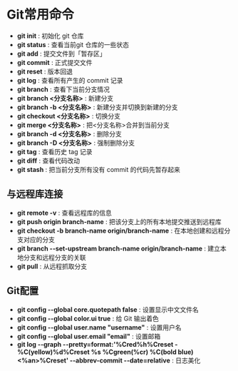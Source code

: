 # Git常用命令

* **git init** : 初始化 git 仓库
* **git status** : 查看当前git 仓库的一些状态
* **git add** : 提交文件到「暂存区」
* **git commit** : 正式提交文件
* **git reset** : 版本回退
* **git log** : 查看所有产生的 commit 记录
* **git branch** : 查看下当前分支情况
* **git branch <分支名称>** : 新建分支
* **git branch -b <分支名称>** : 新建分支并切换到新建的分支
* **git checkout <分支名称>** : 切换分支
* **git merge <分支名称>** : 把<分支名称>合并到当前分支
* **git branch -d <分支名称>** : 删除分支
* **git branch -D <分支名称>** : 强制删除分支
* **git tag** : 查看历史 tag 记录
* **git diff** : 查看代码改动
* **git stash** : 把当前分支所有没有 commit 的代码先暂存起来

## 与远程库连接

* **git remote -v** : 查看远程库的信息
* **git push origin branch-name** : 把该分支上的所有本地提交推送到远程库
* **git checkout -b branch-name origin/branch-name** : 在本地创建和远程分支对应的分支
* **git branch --set-upstream branch-name origin/branch-name** : 建立本地分支和远程分支的关联
* **git pull** : 从远程抓取分支

## Git配置
* **git config --global core.quotepath false** : 设置显示中文文件名
* **git config --global color.ui true** : 给 Git 输出着色
* **git config --global user.name "username"** : 设置用户名
* **git config --global user.email "email"** : 设置邮箱
* **git log --graph --pretty=format:'%Cred%h%Creset -%C(yellow)%d%Creset %s %Cgreen(%cr) %C(bold blue)<%an>%Creset' --abbrev-commit --date=relative** : 日志美化 